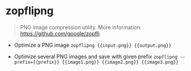 # zopflipng
> PNG image compression utility.
> More information: <https://github.com/google/zopfli>.

- Optimize a PNG image
`zopflipng {{input.png}} {{output.png}}`

- Optimize several PNG images and save with given prefix
`zopflipng --prefix={{prefix}} {{image1.png}} {{image2.png}} {{image3.png}}`
